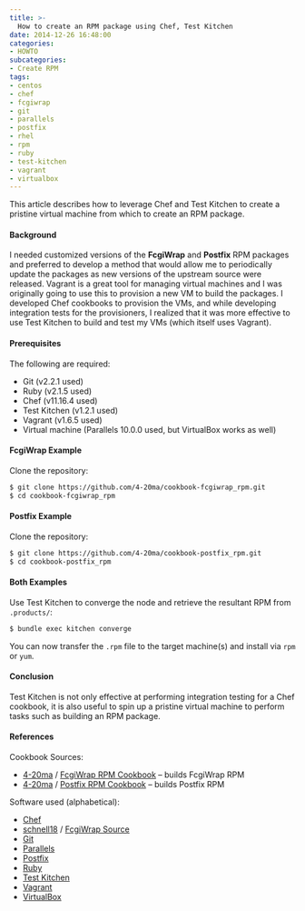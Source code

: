 ```yaml
---
title: >-
  How to create an RPM package using Chef, Test Kitchen
date: 2014-12-26 16:48:00
categories:
- HOWTO
subcategories:
- Create RPM
tags:
- centos
- chef
- fcgiwrap
- git
- parallels
- postfix
- rhel
- rpm
- ruby
- test-kitchen
- vagrant
- virtualbox
---
```


This article describes how to leverage Chef and Test Kitchen to create a pristine virtual machine from which to create an RPM package.

#### Background

I needed customized versions of the **FcgiWrap** and **Postfix** RPM packages and preferred to develop a method that would allow me to periodically update the packages as new versions of the upstream source were released. Vagrant is a great tool for managing virtual machines and I was originally going to use this to provision a new VM to build the packages. I developed Chef cookbooks to provision the VMs, and while developing integration tests for the provisioners, I realized that it was more effective to use Test Kitchen to build and test my VMs (which itself uses Vagrant).


#### Prerequisites

The following are required:

- Git (v2.2.1 used)
- Ruby (v2.1.5 used)
- Chef (v11.16.4 used)
- Test Kitchen (v1.2.1 used)
- Vagrant (v1.6.5 used)
- Virtual machine (Parallels 10.0.0 used, but VirtualBox works as well)

#### FcgiWrap Example

Clone the repository:

```` bash
$ git clone https://github.com/4-20ma/cookbook-fcgiwrap_rpm.git
$ cd cookbook-fcgiwrap_rpm
````

#### Postfix Example

Clone the repository:

```` bash
$ git clone https://github.com/4-20ma/cookbook-postfix_rpm.git
$ cd cookbook-postfix_rpm
````

#### Both Examples

Use Test Kitchen to converge the node and retrieve the resultant RPM from `.products/`:

```` bash
$ bundle exec kitchen converge
````

You can now transfer the `.rpm` file to the target machine(s) and install via `rpm` or `yum`.

#### Conclusion

Test Kitchen is not only effective at performing integration testing for a Chef cookbook, it is also useful to spin up a pristine virtual machine to perform tasks such as building an RPM package.

####  References

Cookbook Sources:

- <nop class="fa fa-github"> [4-20ma](https://github.com/4-20ma) / [FcgiWrap RPM Cookbook](https://github.com/4-20ma/cookbook-fcgiwrap_rpm.git) – builds FcgiWrap RPM
- <nop class="fa fa-github"> [4-20ma](https://github.com/4-20ma) / [Postfix RPM Cookbook](https://github.com/4-20ma/cookbook-postfix_rpm.git) – builds Postfix RPM

Software used (alphabetical):

- [Chef](https://www.chef.io)
- <nop class="fa fa-github"> [schnell18](https://github.com/schnell18) / [FcgiWrap Source](https://github.com/schnell18/fcgiwrap)
- [Git](https://git-scm.com)
- [Parallels](http://www.parallels.com)
- [Postfix](http://www.postfix.org)
- [Ruby](https://www.ruby-lang.org/en/)
- [Test Kitchen](http://kitchen.ci)
- [Vagrant](https://www.vagrantup.com)
- [VirtualBox](https://www.virtualbox.org)
